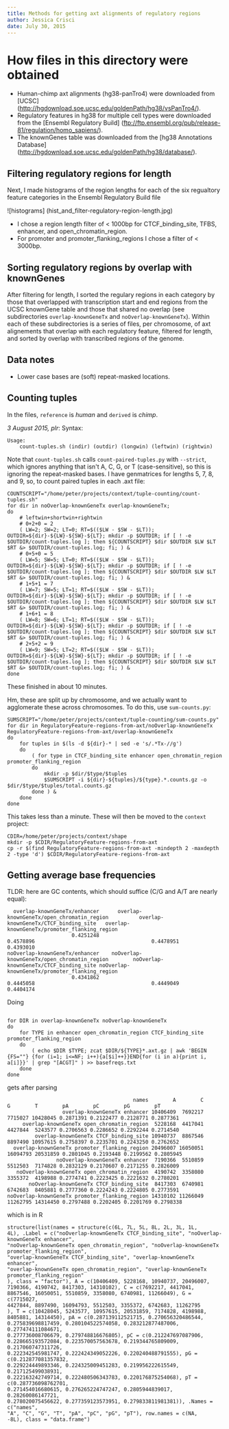 ```yaml
---
title: Methods for getting axt alignments of regulatory regions
author: Jessica Crisci
date: July 30, 2015
---
```


How files in this directory were obtained
====

* Human-chimp axt alignments (hg38-panTro4) were downloaded from [UCSC] (http://hgdownload.soe.ucsc.edu/goldenPath/hg38/vsPanTro4/).
* Regulatory features in hg38 for multiple cell types were downloaded from the [Ensembl Regulatory Build] (ftp://ftp.ensembl.org/pub/release-81/regulation/homo_sapiens/).
* The knownGenes table was downloaded from the [hg38 Annotations Database] (http://hgdownload.soe.ucsc.edu/goldenPath/hg38/database/).

Filtering regulatory regions for length
----

Next, I made histograms of the region lengths for each of the six regualtory feature categories in the Ensembl Regulatory Build file

![histograms] (hist_and_filter-regulatory-region-length.jpg)

* I chose a region length filter of < 1000bp for CTCF_binding_site, TFBS, enhancer, and open_chromatin_region.
* For promoter and promoter_flanking_regions I chose a filter of < 3000bp.

Sorting regulatory regions by overlap with knownGenes
----

After filtering for length, I sorted the regulary regions in each category by those that overlapped with transcription start and end regions from the UCSC
knownGene table and those that shared no overlap (see subdirectories `overlap-knownGeneTx` and `noOverlap-knownGeneTx`). Within each of these subdirectories
is a series of files, per chromosome, of axt alignements that overlap with each regulatory feature, filtered for length, and sorted by overlap with transcribed
regions of the genome. 

Data notes
------

- Lower case bases are (soft) repeat-masked locations.

Counting tuples
------

In the files, `reference` is *human* and `derived` is *chimp*.

*3 August 2015, plr*: 
Syntax:
```
Usage:
    count-tuples.sh (indir) (outdir) (longwin) (leftwin) (rightwin)
```
Note that `count-tuples.sh` calls `count-paired-tuples.py` with `--strict`, which ignores anything that isn't A, C, G, or T (case-sensitive),
so this is ignoring the repeat-masked bases.
I have genmatrices for lengths 5, 7, 8, and 9, so,
to count paired tuples in each .axt file:
```{#sh}
COUNTSCRIPT="/home/peter/projects/context/tuple-counting/count-tuples.sh"
for dir in noOverlap-knownGeneTx overlap-knownGeneTx;
do
    # leftwin+shortwin+rightwin
    # 0+2+0 = 2
    ( LW=2; SW=2; LT=0; RT=$(($LW - $SW - $LT)); OUTDIR=${dir}-${LW}-${SW}-${LT}; mkdir -p $OUTDIR; if [ ! -e $OUTDIR/count-tuples.log ]; then ${COUNTSCRIPT} $dir $OUTDIR $LW $LT $RT &> $OUTDIR/count-tuples.log; fi; ) &
    # 0+5+0 = 5
    ( LW=5; SW=5; LT=0; RT=$(($LW - $SW - $LT)); OUTDIR=${dir}-${LW}-${SW}-${LT}; mkdir -p $OUTDIR; if [ ! -e $OUTDIR/count-tuples.log ]; then ${COUNTSCRIPT} $dir $OUTDIR $LW $LT $RT &> $OUTDIR/count-tuples.log; fi; ) &
    # 1+5+1 = 7
    ( LW=7; SW=5; LT=1; RT=$(($LW - $SW - $LT)); OUTDIR=${dir}-${LW}-${SW}-${LT}; mkdir -p $OUTDIR; if [ ! -e $OUTDIR/count-tuples.log ]; then ${COUNTSCRIPT} $dir $OUTDIR $LW $LT $RT &> $OUTDIR/count-tuples.log; fi; ) &
    # 1+6+1 = 8
    ( LW=8; SW=6; LT=1; RT=$(($LW - $SW - $LT)); OUTDIR=${dir}-${LW}-${SW}-${LT}; mkdir -p $OUTDIR; if [ ! -e $OUTDIR/count-tuples.log ]; then ${COUNTSCRIPT} $dir $OUTDIR $LW $LT $RT &> $OUTDIR/count-tuples.log; fi; ) &
    # 2+5+2 = 9
    ( LW=9; SW=5; LT=2; RT=$(($LW - $SW - $LT)); OUTDIR=${dir}-${LW}-${SW}-${LT}; mkdir -p $OUTDIR; if [ ! -e $OUTDIR/count-tuples.log ]; then ${COUNTSCRIPT} $dir $OUTDIR $LW $LT $RT &> $OUTDIR/count-tuples.log; fi; ) &
done
```
These finished in about 10 minutes.

Hm, these are split up by chromosome, and we actually want to agglomerate these across chromosomes.
To do this, use `sum-counts.py`:
```{#sh}
SUMSCRIPT="/home/peter/projects/context/tuple-counting/sum-counts.py"
for dir in RegulatoryFeature-regions-from-axt/noOverlap-knownGeneTx RegulatoryFeature-regions-from-axt/overlap-knownGeneTx
do
    for tuples in $(ls -d ${dir}-* | sed -e 's/.*Tx-//g')
    do
        ( for type in CTCF_binding_site enhancer open_chromatin_region promoter_flanking_region
        do
            mkdir -p $dir/$type/$tuples
            $SUMSCRIPT -i ${dir}-${tuples}/${type}.*.counts.gz -o $dir/$type/$tuples/total.counts.gz
        done ) &
    done
done
```
This takes less than a minute.
These will then be moved to the `context` project:
```{#sh}
CDIR=/home/peter/projects/context/shape
mkdir -p $CDIR/RegulatoryFeature-regions-from-axt
cp -r $(find RegulatoryFeature-regions-from-axt -mindepth 2 -maxdepth 2 -type 'd') $CDIR/RegulatoryFeature-regions-from-axt
```

Getting average base frequencies
--------------------------------

TLDR: here are GC contents, which should suffice (C/G and A/T are nearly equal):
```
  overlap-knownGeneTx/enhancer      overlap-knownGeneTx/open_chromatin_region          overlap-knownGeneTx/CTCF_binding_site   overlap-knownGeneTx/promoter_flanking_region 
                     0.4251248                                      0.4578896                                      0.4478951                                      0.4393010 
noOverlap-knownGeneTx/enhancer    noOverlap-knownGeneTx/open_chromatin_region        noOverlap-knownGeneTx/CTCF_binding_site noOverlap-knownGeneTx/promoter_flanking_region 
                     0.4341862                                      0.4445058                                      0.4449049                                      0.4404174 
```

Doing
```

for DIR in overlap-knownGeneTx noOverlap-knownGeneTx
do
    for TYPE in enhancer open_chromatin_region CTCF_binding_site promoter_flanking_region
    do
        ( echo $DIR $TYPE; zcat $DIR/${TYPE}*.axt.gz | awk 'BEGIN {FS=""} {for (i=1; i<=NF; i++){a[$i]++}}END{for (i in a){print i, a[i]}}' | grep "[ACGT]" ) >> basefreqs.txt
    done
done

```
gets after parsing
```
                                         names        A        C        G        T        pA        pC        pG        pT
                  overlap-knownGeneTx enhancer 10406409  7692217  7715027 10428045 0.2871391 0.2122477 0.2128771 0.2877361
     overlap-knownGeneTx open_chromatin_region  5228168  4417041  4427844  5243577 0.2706563 0.2286652 0.2292244 0.2714540
         overlap-knownGeneTx CTCF_binding_site 10940737  8867546  8897490 10957615 0.2758397 0.2235701 0.2243250 0.2762652
  overlap-knownGeneTx promoter_flanking_region 20496007 16050051 16094793 20531859 0.2801045 0.2193448 0.2199562 0.2805945
                noOverlap-knownGeneTx enhancer  7190366  5510859  5512503  7174828 0.2832129 0.2170607 0.2171255 0.2826009
   noOverlap-knownGeneTx open_chromatin_region  4190742  3358080  3355372  4198988 0.2774741 0.2223425 0.2221632 0.2780201
       noOverlap-knownGeneTx CTCF_binding_site  8417303  6740981  6742683  8405881 0.2777360 0.2224243 0.2224805 0.2773591
noOverlap-knownGeneTx promoter_flanking_region 14310102 11266049 11262795 14314450 0.2797488 0.2202405 0.2201769 0.2798338
```
which is in R
```
structure(list(names = structure(c(6L, 7L, 5L, 8L, 2L, 3L, 1L, 
4L), .Label = c("noOverlap-knownGeneTx CTCF_binding_site", "noOverlap-knownGeneTx enhancer", 
"noOverlap-knownGeneTx open_chromatin_region", "noOverlap-knownGeneTx promoter_flanking_region", 
"overlap-knownGeneTx CTCF_binding_site", "overlap-knownGeneTx enhancer", 
"overlap-knownGeneTx open_chromatin_region", "overlap-knownGeneTx promoter_flanking_region"
), class = "factor"), A = c(10406409, 5228168, 10940737, 20496007, 
7190366, 4190742, 8417303, 14310102), C = c(7692217, 4417041, 
8867546, 16050051, 5510859, 3358080, 6740981, 11266049), G = c(7715027, 
4427844, 8897490, 16094793, 5512503, 3355372, 6742683, 11262795
), T = c(10428045, 5243577, 10957615, 20531859, 7174828, 4198988, 
8405881, 14314450), pA = c(0.287139112521715, 0.270656320486544, 
0.275839698817459, 0.280104522574058, 0.283212877487006, 0.277474111084671, 
0.277736008706679, 0.279748816676805), pC = c(0.212247697087906, 
0.228665193572084, 0.223570057563678, 0.219344765809009, 0.217060747311726, 
0.222342545981747, 0.222424349052226, 0.220240488791555), pG = c(0.212877081357832, 
0.229224449893346, 0.224325009451283, 0.219956222615549, 0.217125499038931, 
0.222163242749714, 0.222480506343783, 0.220176875254068), pT = c(0.287736098762701, 
0.271454016680615, 0.276265224747247, 0.2805944839017, 0.28260086147721, 
0.278020075456622, 0.277359123573951, 0.279833811981381)), .Names = c("names", 
"A", "C", "G", "T", "pA", "pC", "pG", "pT"), row.names = c(NA, 
-8L), class = "data.frame")
```
